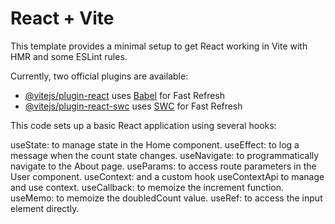 # React + Vite

This template provides a minimal setup to get React working in Vite with HMR and some ESLint rules.

Currently, two official plugins are available:

- [@vitejs/plugin-react](https://github.com/vitejs/vite-plugin-react/blob/main/packages/plugin-react/README.md) uses [Babel](https://babeljs.io/) for Fast Refresh
- [@vitejs/plugin-react-swc](https://github.com/vitejs/vite-plugin-react-swc) uses [SWC](https://swc.rs/) for Fast Refresh

This code sets up a basic React application using several hooks:

useState:    to manage state in the Home component.
useEffect:   to log a message when the count state changes.
useNavigate: to programmatically navigate to the About page.
useParams:   to access route parameters in the User component.
useContext:  and a custom hook useContextApi to manage and use context.
useCallback: to memoize the increment function.
useMemo:     to memoize the doubledCount value.
useRef:      to access the input element directly.
